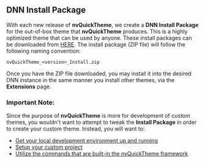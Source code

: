 ## DNN Install Package
With each new release of **nvQuickTheme**, we create a **DNN Install Package** for the out-of-box theme that **nvQuickTheme** produces.  This is a highly optimized theme that can be used by anyone.  These install packages can be downloaded from [HERE](https://github.com/nvisionative/nvQuickTheme/releases).  The install package (ZIP file) will follow the following naming convention:

```
nvQuickTheme_<version>_Install.zip
```

Once you have the ZIP file downloaded, you may install it into the desired DNN instance in the same manner you install other themes, via the **Extensions** page.

### Important Note:
Since the purpose of **nvQuickTheme** is more for development of custom themes, you wouldn't want to attempt to tweak the **Install Package** in order to create your custom theme.  Instead, you will want to:
* [Get your local development environment up and running](https://github.com/nvisionative/nvQuickTheme/wiki/Installation)
* [Setup your custom project](https://github.com/nvisionative/nvQuickTheme/wiki/Project-Setup)
* [Utilize the commands that are built-in the nvQuickTheme framework](https://github.com/nvisionative/nvQuickTheme/wiki/Commands)